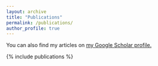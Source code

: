 ```yaml
---
layout: archive
title: "Publications"
permalink: /publications/
author_profile: true
---
```


  You can also find my articles on [my Google Scholar profile.](https://scholar.google.com/citations?user=0lB9-GcAAAAJ&hl=en&authuser=1)

{% include publications %}
